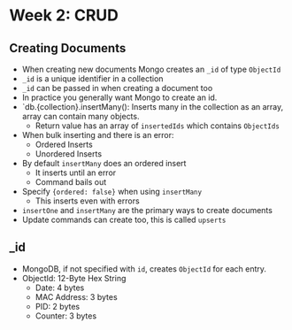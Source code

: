 # Week 2: CRUD

## Creating Documents
- When creating new documents Mongo creates an `_id` of type `ObjectId`
- `_id` is a unique identifier in a collection
- `_id` can be passed in when creating a document too
- In practice you generally want Mongo to create an id.
- `db.{collection}.insertMany(): Inserts many in the collection as an array, array can contain many objects. 
    - Return value has an array of `insertedIds` which contains `ObjectIds`
- When bulk inserting and there is an error:
    - Ordered Inserts
    - Unordered Inserts
- By default `insertMany` does an ordered insert
    - It inserts until an error
    - Command bails out 
- Specify `{ordered: false}` when using `insertMany`
    - This inserts even with errors
- `insertOne` and `insertMany` are the primary ways to create documents
- Update commands can create too, this is called `upserts`

## _id
- MongoDB, if not specified with `id`, creates `ObjectId` for each entry.
- ObjectId: 12-Byte Hex String
    - Date: 4 bytes
    - MAC Address: 3 bytes
    - PID: 2 bytes
    - Counter: 3 bytes
